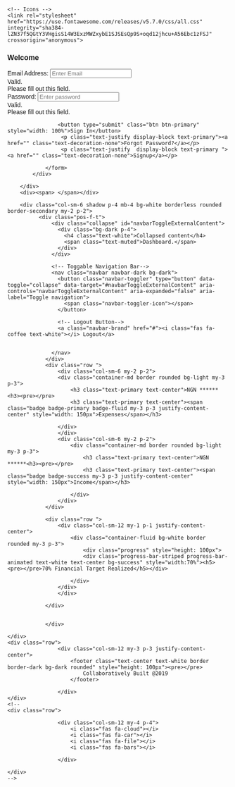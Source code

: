 <!DOCTYPE html>
<html>
<head>
	<title>SketchUp Designs</title>
	<meta charset="utf-8">
	<meta name="viewport" content="width=device-width, initial-scale=1">
	 <link href="https://fonts.googleapis.com/css?family=Montserrat:200,300,400,500,600&display=swap" rel="stylesheet">
	<link rel="stylesheet" href="https://maxcdn.bootstrapcdn.com/bootstrap/4.4.1/css/bootstrap.min.css">
  	<script src="https://ajax.googleapis.com/ajax/libs/jquery/3.4.1/jquery.min.js"></script>
  	<script src="https://cdnjs.cloudflare.com/ajax/libs/popper.js/1.16.0/umd/popper.min.js"></script>
 	<script src="https://maxcdn.bootstrapcdn.com/bootstrap/4.4.1/js/bootstrap.min.js"></script>


	
	<!-- Icons -->
	<link rel="stylesheet" href="https://use.fontawesome.com/releases/v5.7.0/css/all.css" integrity="sha384-lZN37f5QGtY3VHgisS14W3ExzMWZxybE1SJSEsQp9S+oqd12jhcu+A56Ebc1zFSJ" crossorigin="anonymous">

</head>
<body class="bg-secondary" style="font-family: 'Montserrat', sans-serif;">
	<div class="row bg-light border rounded">
		<div class="col-sm-6 shadow p-4 mb-4 bg-white borderless rounded border-secondary my-2 p-2">
			<h3 class="display-3 text-center text-primary">Welcome</h3>
			<div class="container border rounded my-3 p-3 border-primary">
				<form action="#" class="was-validated">
					<div class="form-group">
						<label for="email">Email Address:</label>
						<input type="email" name="email" class="form-control" required placeholder="Enter Email">
						 <div class="valid-feedback">Valid.</div>
  					  <div class="invalid-feedback">Please fill out this field.</div>
					</div>
					<div class="form-group">
						<label for="pwd">Password:</label>
						<input type="password" name="password" required class="form-control"placeholder="Enter password">
						<div class="valid-feedback">Valid.</div>
    					<div class="invalid-feedback">Please fill out this field.</div> 
					</div>
					  
					 

					<button type="submit" class="btn btn-primary" style="width: 100%">Sign In</button>
					 <p class="text-justify display-block text-primary"><a href="" class="text-decoration-none">Forgot Password?</a></p>
					 <p class="text-justify  display-block text-primary "><a href="" class="text-decoration-none">Signup</a></p>

				</form>
			</div>

		</div>
		<div><span> </span></div>

		<div class="col-sm-6 shadow p-4 mb-4 bg-white borderless rounded border-secondary my-2 p-2">
			  <div class="pos-f-t">
				  <div class="collapse" id="navbarToggleExternalContent">
				    <div class="bg-dark p-4">
				      <h4 class="text-white">Collapsed content</h4>
				      <span class="text-muted">Dashboard.</span>
				    </div>
				  </div>
				  
				  <!-- Toggable Navigation Bar-->
				  <nav class="navbar navbar-dark bg-dark">
				    <button class="navbar-toggler" type="button" data-toggle="collapse" data-target="#navbarToggleExternalContent" aria-controls="navbarToggleExternalContent" aria-expanded="false" aria-label="Toggle navigation">
				      <span class="navbar-toggler-icon"></span>
				    </button>

				    <!-- Logout Button-->
				    <a class="navbar-brand" href="#"><i class="fas fa-coffee text-white"></i> Logout</a>


				  </nav>
				</div>
				<div class="row ">
					<div class="col-sm-6 my-2 p-2">
					<div class="container-md border rounded bg-light my-3 p-3">
						<h3 class="text-primary text-center">NGN ******<h3><pre></pre>
						<h3 class="text-primary text-center"><span class="badge badge-primary badge-fluid my-3 p-3 justify-content-center" style="width: 150px">Expenses</span></h3>

					</div>
					</div>
					<div class="col-sm-6 my-2 p-2">
						<div class="container-md border rounded bg-light my-3 p-3">
							<h3 class="text-primary text-center">NGN ******<h3><pre></pre>
							<h3 class="text-primary text-center"><span class="badge badge-success my-3 p-3 justify-content-center" style="width: 150px">Income</span></h3>

						</div>
					</div>
				</div>

				<div class="row ">
					<div class="col-sm-12 my-1 p-1 justify-content-center">
						<div class="container-fluid bg-white border rounded my-3 p-3">
							<div class="progress" style="height: 100px">
		  					<div class="progress-bar-striped progress-bar-animated text-white text-center bg-success" style="width:70%"><h5><pre></pre>70% Financial Target Realized</h5></div>

  						</div>
  					</div>
					</div>

				</div>

				
				</div>

	</div>
 	<div class="row">
					<div class="col-sm-12 my-3 p-3 justify-content-center">
						<footer class="text-center text-white border border-dark bg-dark rounded" style="height: 100px"><pre></pre>
							Collaboratively Built @2019
						</footer>
  		 
  					</div>
	</div>
	<!--
	<div class="row">

					<div class="col-sm-12 my-4 p-4">
						<i class="fas fa-cloud"></i>
						<i class="fas fa-car"></i>
						<i class="fas fa-file"></i>
						<i class="fas fa-bars"></i>

					</div>

	</div>
	-->
	
	





</body>
</html>